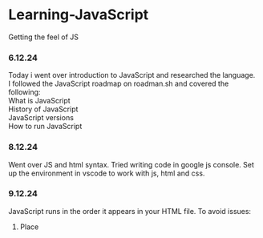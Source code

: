 # Learning-JavaScript
Getting the feel of JS

### 6.12.24 
Today i went over introduction to JavaScript and researched the language.  
I followed the JavaScript roadmap on roadman.sh and covered the following:  
  What is JavaScript  
  History of JavaScript  
  JavaScript versions  
  How to run JavaScript

### 8.12.24  
Went over JS and html syntax. Tried writing code in google js console. Set up the environment in vscode to work with js, html and css.  

### 9.12.24  
JavaScript runs in the order it appears in your HTML file. To avoid issues:
  1. Place <script> tags at the end of the <body> (simple approach).
  2. Use defer or DOMContentLoaded for more control in larger projects.
This ensures your JavaScript code interacts with elements that are already loaded into the DOM.

Covered variables in JS  

JavaScript is a "dynamically typed language", which means that, unlike some other languages, you don't need to specify what data type a variable will contain.  


### 9.12.24  
Variables declared OUTSIDE the block or a function are GLOBAL variables  
Variables declared INSIDE the block or a function are LOCAL variables 
 
Built in objects 
Built-in objects, or “global objects”, are those built into the language specification itself. There are numerous built-in objects with the JavaScript language, all of which are accessible at the global scope. They are used to speed up coding by performing certain actions with/out variables through METHODS or by returning information about variables through PROPERTIES. 
 
Built-in objects are equivalent of other programming languages built-in functions. Some examples are: 
 
Number  
Math  
Date  
String  
Error  
Function  
Boolean  
 
Full list: [text](https://developer.mozilla.org/en-US/docs/Web/JavaScript/Reference/Global_Objects)
